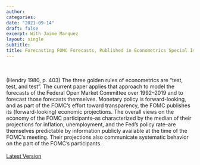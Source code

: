 ```yaml
---
author:
categories:
date: "2021-09-14"
draft: false
excerpt: With Jaime Marquez
layout: single
subtitle: 
title: Forecasting FOMC Forecasts, Published in Econometrics Special Issue Celebrated Econometricians: David Hendry
---
```


\
\
(Hendry 1980, p. 403) The three golden rules of econometrics are “test, test, and test”. The current paper applies that approach to model the forecasts of the Federal Open Market Committee over 1992–2019 and to forecast those forecasts themselves. Monetary policy is forward-looking, and as part of the FOMC’s effort toward transparency, the FOMC publishes its (forward-looking) economic projections. The overall views on the economy of the FOMC participants–as characterized by the median of their projections for inflation, unemployment, and the Fed’s policy rate–are themselves predictable by information publicly available at the time of the FOMC’s meeting. Their projections also communicate systematic behavior on the part of the FOMC’s participants.
\
\
[Latest Version](https://yankikalfa.netlify.app/research/kalfa_marquez_forecasting_fomc.pdf)


